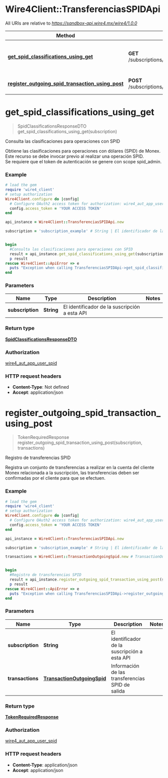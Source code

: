 # Wire4Client::TransferenciasSPIDApi

All URIs are relative to *https://sandbox-api.wire4.mx/wire4/1.0.0*

Method | HTTP request | Description
------------- | ------------- | -------------
[**get_spid_classifications_using_get**](TransferenciasSPIDApi.md#get_spid_classifications_using_get) | **GET** /subscriptions/{subscription}/beneficiaries/spid/classifications | Consulta las clasificaciones para operaciones con SPID
[**register_outgoing_spid_transaction_using_post**](TransferenciasSPIDApi.md#register_outgoing_spid_transaction_using_post) | **POST** /subscriptions/{subscription}/transactions/outcoming/spid | Registro de transferencias SPID


# **get_spid_classifications_using_get**
> SpidClassificationsResponseDTO get_spid_classifications_using_get(subscription)

Consulta las clasificaciones para operaciones con SPID

Obtiene las clasificaciones para operaciones con dólares (SPID) de Monex.<br/>Este recurso se debe invocar previo al realizar una operación SPID.<br/>Se requiere que el token de autenticación se genere con scope spid_admin.

### Example
```ruby
# load the gem
require 'wire4_client'
# setup authorization
Wire4Client.configure do |config|
  # Configure OAuth2 access token for authorization: wire4_aut_app_user_spid
  config.access_token = 'YOUR ACCESS TOKEN'
end

api_instance = Wire4Client::TransferenciasSPIDApi.new

subscription = 'subscription_example' # String | El identificador de la suscripción a esta API


begin
  #Consulta las clasificaciones para operaciones con SPID
  result = api_instance.get_spid_classifications_using_get(subscription)
  p result
rescue Wire4Client::ApiError => e
  puts "Exception when calling TransferenciasSPIDApi->get_spid_classifications_using_get: #{e}"
end
```

### Parameters

Name | Type | Description  | Notes
------------- | ------------- | ------------- | -------------
 **subscription** | **String**| El identificador de la suscripción a esta API | 

### Return type

[**SpidClassificationsResponseDTO**](SpidClassificationsResponseDTO.md)

### Authorization

[wire4_aut_app_user_spid](../README.md#wire4_aut_app_user_spid)

### HTTP request headers

 - **Content-Type**: Not defined
 - **Accept**: application/json



# **register_outgoing_spid_transaction_using_post**
> TokenRequiredResponse register_outgoing_spid_transaction_using_post(subscription, transactions)

Registro de transferencias SPID

Registra un conjunto de transferencias a realizar en la cuenta del cliente Monex relacionada a la suscripción, las transferencias deben ser confirmadas por el cliente para que se efectuen.

### Example
```ruby
# load the gem
require 'wire4_client'
# setup authorization
Wire4Client.configure do |config|
  # Configure OAuth2 access token for authorization: wire4_aut_app_user_spid
  config.access_token = 'YOUR ACCESS TOKEN'
end

api_instance = Wire4Client::TransferenciasSPIDApi.new

subscription = 'subscription_example' # String | El identificador de la suscripción a esta API

transactions = Wire4Client::TransactionOutgoingSpid.new # TransactionOutgoingSpid | Información de las transferencias SPID de salida


begin
  #Registro de transferencias SPID
  result = api_instance.register_outgoing_spid_transaction_using_post(subscription, transactions)
  p result
rescue Wire4Client::ApiError => e
  puts "Exception when calling TransferenciasSPIDApi->register_outgoing_spid_transaction_using_post: #{e}"
end
```

### Parameters

Name | Type | Description  | Notes
------------- | ------------- | ------------- | -------------
 **subscription** | **String**| El identificador de la suscripción a esta API | 
 **transactions** | [**TransactionOutgoingSpid**](TransactionOutgoingSpid.md)| Información de las transferencias SPID de salida | 

### Return type

[**TokenRequiredResponse**](TokenRequiredResponse.md)

### Authorization

[wire4_aut_app_user_spid](../README.md#wire4_aut_app_user_spid)

### HTTP request headers

 - **Content-Type**: application/json
 - **Accept**: application/json



